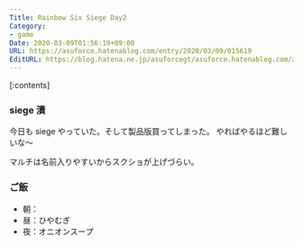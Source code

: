 ```yaml
---
Title: Rainbow Six Siege Day2
Category:
- game
Date: 2020-03-09T01:56:19+09:00
URL: https://asuforce.hatenablog.com/entry/2020/03/09/015619
EditURL: https://blog.hatena.ne.jp/asuforcegt/asuforce.hatenablog.com/atom/entry/26006613532060077
---
```


[:contents]

###  siege 漬

今日も siege やっていた。そして製品版買ってしまった。
やればやるほど難しいな〜

マルチは名前入りやすいからスクショが上げづらい。

### ご飯

- 朝：
- 昼：ひやむぎ
- 夜：オニオンスープ

